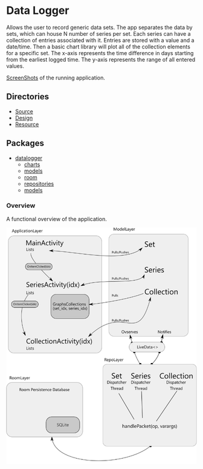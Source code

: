 # Data Logger

Allows the user to record generic data sets. The app separates the data by sets, which can house N number of series per set. Each series can have a collection of entries associated with it. Entries are stored with a value and a date/time. Then a basic chart library will plot all of the collection elements for a specific set. The x-axis represents the time difference in days starting from the earliest logged time. The y-axis represents the range of all entered values.  

[ScreenShots](design/README.md) of the running application.

## Directories

* [Source](https://github.com/CharlesCarley/java-ccarley/blob/master/datalogger/app/src/main/java/com/github/charlescarley/datalogger)
* [Design](https://github.com/CharlesCarley/java-ccarley/blob/master/datalogger/design)
* [Resource](https://github.com/CharlesCarley/java-ccarley/blob/master/datalogger/app/src/main/res)

## Packages

* [datalogger](https://github.com/CharlesCarley/java-ccarley/blob/master/datalogger/app/src/main/java/com/github/charlescarley/datalogger)
  * [charts](https://github.com/CharlesCarley/java-ccarley/blob/master/datalogger/app/src/main/java/com/github/charlescarley/datalogger/charts)
  * [models](https://github.com/CharlesCarley/java-ccarley/blob/master/datalogger/app/src/main/java/com/github/charlescarley/datalogger/models)
  * [room](https://github.com/CharlesCarley/java-ccarley/blob/master/datalogger/app/src/main/java/com/github/charlescarley/datalogger/room)
  * [repositories](https://github.com/CharlesCarley/java-ccarley/blob/master/datalogger/app/src/main/java/com/github/charlescarley/datalogger/repositories)
  * [models](https://github.com/CharlesCarley/java-ccarley/blob/master/datalogger/app/src/main/java/com/github/charlescarley/datalogger/models)

### Overview

A functional overview of the application.

![Setup](design/Overview.svg)
